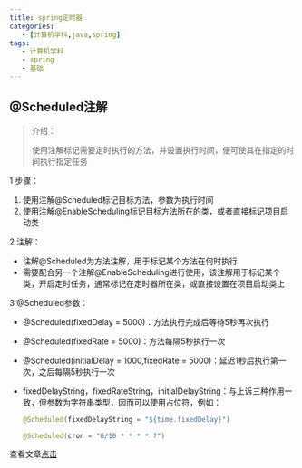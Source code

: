 ```yaml
---
title: spring定时器
categories:
   - [计算机学科,java,spring]
tags:
   - 计算机学科
   - spring
   - 基础
---
```


## @Scheduled注解

>  介绍：
>
>  使用注解标记需要定时执行的方法，并设置执行时间，便可使其在指定的时间执行指定任务

1 步骤：

1.  使用注解@Scheduled标记目标方法，参数为执行时间
2.  使用注解@EnableScheduling标记目标方法所在的类，或者直接标记项目启动类

2 注解：

-  注解@Scheduled为方法注解，用于标记某个方法在何时执行
-  需要配合另一个注解@EnableScheduling进行使用，该注解用于标记某个类，开启定时任务，通常标记在定时器所在类，或直接设置在项目启动类上

3 @Scheduled参数：

-  @Scheduled(fixedDelay =  5000)：方法执行完成后等待5秒再次执行

-  @Scheduled(fixedRate = 5000)：方法每隔5秒执行一次

-  @Scheduled(initialDelay = 1000,fixedRate = 5000)：延迟1秒后执行第一次，之后每隔5秒执行一次

-  fixedDelayString，fixedRateString，initialDelayString：与上诉三种作用一致，但参数为字符串类型，因而可以使用占位符，例如：

   ```java
   @Scheduled(fixedDelayString = "${time.fixedDelay}")
   ```

   ```java
   @Scheduled(cron = "0/10 * * * * ?")
   ```


查看文章[点击](https://blog.csdn.net/qq_41570658/article/details/118524520) 